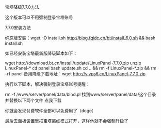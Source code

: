 宝塔降级7.7.0方法

这个版本可以不用强制登录宝塔账号

7.7.0安装方法

纯原版安装：wget -O install.sh http://blog.fqidc.cn/bt/install_6.0.sh && bash install.sh

如已经安装宝塔最新版降级脚本如下：

wget http://download.bt.cn/install/update/LinuxPanel-7.7.0.zip
unzip LinuxPanel-*
cd panel
bash update.sh
cd .. && rm -f LinuxPanel-*.zip && rm -rf panel
备用降级下载地址：wget http://v.vps6.cn/LinuxPanel-7.7.0.zip

执行以下脚本，解决强制登录宝塔账号提醒：

rm -f /www/server/panel/data/bind.pl
找到www/server/panel/data/这个目录并替换以下两个文件
点我下载

你就会发现付费软件全部可以免费用了（doge）

最后去面板设置里把宝塔离线模式打开，这样他就不会强制升级了